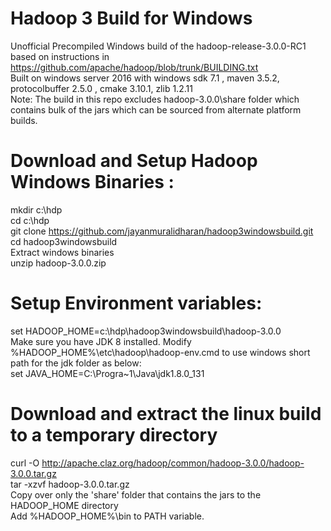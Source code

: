 # Hadoop 3 Build for Windows

Unofficial Precompiled Windows build of the hadoop-release-3.0.0-RC1 based on instructions in https://github.com/apache/hadoop/blob/trunk/BUILDING.txt
<br/>
Built on windows server 2016 with windows sdk 7.1 , maven 3.5.2, protocolbuffer 2.5.0 , cmake 3.10.1, zlib 1.2.11
<br/>
Note: The build in this repo excludes hadoop-3.0.0\share folder which contains bulk of the jars which can be sourced from alternate platform builds.
<br/>
# Download and Setup Hadoop Windows Binaries :
mkdir c:\hdp
<br/>
cd c:\hdp
<br/>
git clone https://github.com/jayanmuralidharan/hadoop3windowsbuild.git
<br/>
cd hadoop3windowsbuild
<br/>
Extract windows binaries
<br/>
unzip hadoop-3.0.0.zip
<br/>
# Setup Environment variables:
set HADOOP_HOME=c:\hdp\hadoop3windowsbuild\hadoop-3.0.0
<br/>
Make sure you have JDK 8 installed. Modify %HADOOP_HOME%\etc\hadoop\hadoop-env.cmd to use windows short path for the jdk folder as below:
<br/>
set JAVA_HOME=C:\Progra~1\Java\jdk1.8.0_131
<br/>

# Download and extract the linux build to a temporary directory
curl -O http://apache.claz.org/hadoop/common/hadoop-3.0.0/hadoop-3.0.0.tar.gz
<br/>
tar -xzvf hadoop-3.0.0.tar.gz
<br/>
Copy over only the 'share' folder that contains the jars to the HADOOP_HOME directory
<br/>
Add %HADOOP_HOME%\bin to PATH variable.
<br/>
